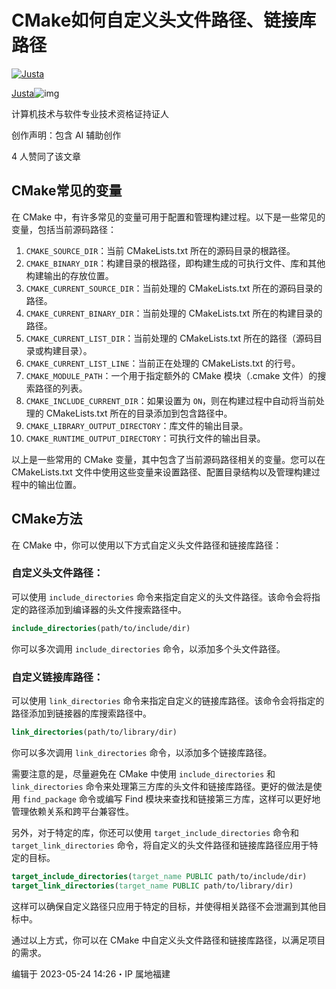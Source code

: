 # CMake如何自定义头文件路径、链接库路径

[![Justa](https://picx.zhimg.com/v2-d877a5c2880d3f4a0ff7bf1baf1c1b33_l.jpg?source=172ae18b)](https://www.zhihu.com/people/justa-26)

[Justa](https://www.zhihu.com/people/justa-26)[](https://www.zhihu.com/question/48510028)![img](https://picx.zhimg.com/v2-4812630bc27d642f7cafcd6cdeca3d7a.jpg?source=88ceefae)

计算机技术与软件专业技术资格证持证人

创作声明：包含 AI 辅助创作



4 人赞同了该文章

## CMake常见的变量

在 CMake 中，有许多常见的变量可用于配置和管理构建过程。以下是一些常见的变量，包括当前源码路径：

1. `CMAKE_SOURCE_DIR`：当前 CMakeLists.txt 所在的源码目录的根路径。
2. `CMAKE_BINARY_DIR`：构建目录的根路径，即构建生成的可执行文件、库和其他构建输出的存放位置。
3. `CMAKE_CURRENT_SOURCE_DIR`：当前处理的 CMakeLists.txt 所在的源码目录的路径。
4. `CMAKE_CURRENT_BINARY_DIR`：当前处理的 CMakeLists.txt 所在的构建目录的路径。
5. `CMAKE_CURRENT_LIST_DIR`：当前处理的 CMakeLists.txt 所在的路径（源码目录或构建目录）。
6. `CMAKE_CURRENT_LIST_LINE`：当前正在处理的 CMakeLists.txt 的行号。
7. `CMAKE_MODULE_PATH`：一个用于指定额外的 CMake 模块（.cmake 文件）的搜索路径的列表。
8. `CMAKE_INCLUDE_CURRENT_DIR`：如果设置为 `ON`，则在构建过程中自动将当前处理的 CMakeLists.txt 所在的目录添加到包含路径中。
9. `CMAKE_LIBRARY_OUTPUT_DIRECTORY`：库文件的输出目录。
10. `CMAKE_RUNTIME_OUTPUT_DIRECTORY`：可执行文件的输出目录。

以上是一些常用的 CMake 变量，其中包含了当前源码路径相关的变量。您可以在 CMakeLists.txt 文件中使用这些变量来设置路径、配置目录结构以及管理构建过程中的输出位置。

## CMake方法

在 CMake 中，你可以使用以下方式自定义头文件路径和链接库路径：

### 自定义头文件路径：

可以使用 `include_directories` 命令来指定自定义的头文件路径。该命令会将指定的路径添加到编译器的头文件搜索路径中。

```cmake
include_directories(path/to/include/dir)
```

你可以多次调用 `include_directories` 命令，以添加多个头文件路径。

### 自定义链接库路径：

可以使用 `link_directories` 命令来指定自定义的链接库路径。该命令会将指定的路径添加到链接器的库搜索路径中。

```cmake
link_directories(path/to/library/dir)
```

你可以多次调用 `link_directories` 命令，以添加多个链接库路径。

需要注意的是，尽量避免在 CMake 中使用 `include_directories` 和 `link_directories` 命令来处理第三方库的头文件和链接库路径。更好的做法是使用 `find_package` 命令或编写 Find 模块来查找和链接第三方库，这样可以更好地管理依赖关系和跨平台兼容性。

另外，对于特定的库，你还可以使用 `target_include_directories` 命令和 `target_link_directories` 命令，将自定义的头文件路径和链接库路径应用于特定的目标。

```cmake
target_include_directories(target_name PUBLIC path/to/include/dir)
target_link_directories(target_name PUBLIC path/to/library/dir)
```

这样可以确保自定义路径只应用于特定的目标，并使得相关路径不会泄漏到其他目标中。

通过以上方式，你可以在 CMake 中自定义头文件路径和链接库路径，以满足项目的需求。

编辑于 2023-05-24 14:26・IP 属地福建